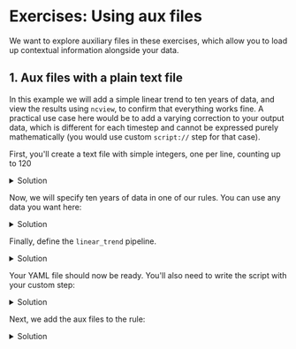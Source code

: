 # Exercises: Using aux files

We want to explore auxiliary files in these exercises, which allow you to load up contextual information
alongside your data. 

## 1. Aux files with a plain text file

In this example we will add a simple linear trend to ten years of data, and view the results using
`ncview`, to confirm that everything works fine. A practical use case here would be to add a varying
correction to your output data, which is different for each timestep and cannot be expressed purely
mathematically (you would use custom `script://` step for that case).

First, you'll create a text file with simple integers, one per line, counting up to 120

<details>
  <summary>Solution</summary>
  There are many ways to do this. For example:

  ```python
  numbers = list(range(1, 121))
  with open("numbers.txt", "w") as f:
      [f.write(f"{n}\n") for n in numbers]
  ```
  Or in pure shell:

  ```bash
  seq 1 120 > numbers.txt
  ```
</details>

Now, we will specify ten years of data in one of our rules. You can use any data you want here:

<details>
  <summary>Solution</summary>

  ```yaml
  general:
      cmor_version: CMIP6
  pymor:
      warn_on_no_rule: False
  rules:
      - name: "linear trend example"
        inputs:
          - pattern: "wo_fesom_....0101.nc"
            path: "/work/ab0995/a270243/pymor_workshop/exercises/data"
        aux:
          - name: "numbers"
            path: "numbers.txt"
        pipelines:
           - "linear_trend"
  ```
</details>

Finally, define the `linear_trend` pipeline. 

<details>
  <summary>Solution</summary>

  ```yaml
  general:
      cmor_version: CMIP6
  pymor:
      warn_on_no_rule: False
  rules:
      - name: "linear trend example"
        inputs:
          - path: "."
            pattern: "???"
        aux:
          - name: "numbers"
            path: "numbers.txt"
        pipelines:
         - "linear_trend"
  pipelines:
      - name: "linear_trend"
        steps:
          - "pymor.core.gather_inputs.load_mfdataset"
          - "pymor.std_lib.generic.get_variable"
          - "script://add_linear_trend.py:add_linear_trend"
          - "pymor.std_lib.generic.trigger_compute"
          - "pymor.std_lib.generic.show_data"
          - "pymor.std_lib.files.save_dataset"
   ```


</details>



Your YAML file should now be ready. You'll also need to write the script with your custom step:

    
<details>
  <summary>Solution</summary>

  ```python
  import xarray as xr


  def add_linear_trend(data, rule):
      numbers = rule.aux["numbers"]
      numbers = [int(n) for n in numbers.split()]
      # Convert the numbers into an xarray with timestamps:
      numbers = xr.DataArray(data=numbers, coords=[data.time])
      data += numbers
      data.name = "example"
      return data
  ```


</details>


Next, we add the aux files to the rule:
<details>
  <summary>Solution</summary>

  ```yaml
  rules:
      - name: "linear trend example"
        inputs:
          - path: "."
            pattern: "???"
        aux:
          - name: "numbers"
            path: "numbers.txt"
        pipelines:
           - "linear_trend"
  ```


</details>

